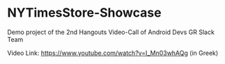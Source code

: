 # NYTimesStore-Showcase

Demo project of the 2nd Hangouts Video-Call of Android Devs GR Slack Team

Video Link: https://www.youtube.com/watch?v=I_Mn03whAQg (in Greek)
